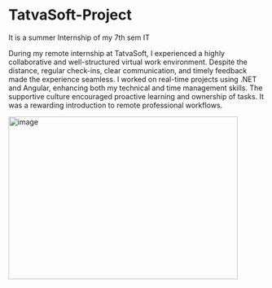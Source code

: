 # TatvaSoft-Project
It is a summer Internship of my 7th sem IT

During my remote internship at TatvaSoft, I experienced a highly collaborative and well-structured virtual work environment. Despite the distance, regular check-ins, clear communication, and timely feedback made the experience seamless. I worked on real-time projects using .NET and Angular, enhancing both my technical and time management skills. The supportive culture encouraged proactive learning and ownership of tasks. It was a rewarding introduction to remote professional workflows.

<img width="450" height="320" alt="image" src="https://github.com/user-attachments/assets/26e5e148-987b-4f09-b2d2-f7c511ace73c" />
